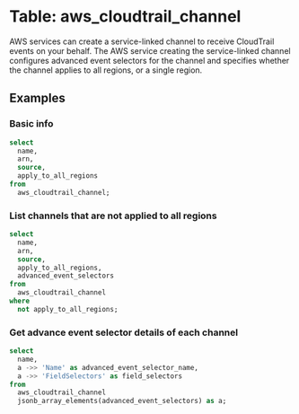 # Table: aws_cloudtrail_channel

AWS services can create a service-linked channel to receive CloudTrail events on your behalf. The AWS service creating the service-linked channel configures advanced event selectors for the channel and specifies whether the channel applies to all regions, or a single region.

## Examples

### Basic info

```sql
select
  name,
  arn,
  source,
  apply_to_all_regions
from
  aws_cloudtrail_channel;
```

### List channels that are not applied to all regions

```sql
select
  name,
  arn,
  source,
  apply_to_all_regions,
  advanced_event_selectors
from
  aws_cloudtrail_channel
where
  not apply_to_all_regions;
```

### Get advance event selector details of each channel

```sql
select
  name,
  a ->> 'Name' as advanced_event_selector_name,
  a ->> 'FieldSelectors' as field_selectors
from
  aws_cloudtrail_channel
  jsonb_array_elements(advanced_event_selectors) as a;
```

